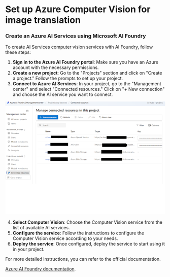 # Set up Azure Computer Vision for image translation

### Create an Azure AI Services using Microsoft AI Foundry

To create AI Services computer vision services with AI Foundry, follow these steps:

1. **Sign in to the Azure AI Foundry portal**: Make sure you have an Azure account with the necessary permissions.
2. **Create a new project**: Go to the "Projects" section and click on "Create a project." Follow the prompts to set up your project.
3. **Connect to Azure AI Services**: In your project, go to the "Management center" and select "Connected resources." Click on "+ New connection" and choose the AI service you want to connect.

![Foundry-resources](../../imgs/foundry-resources.png)

4. **Select Computer Vision**: Choose the Computer Vision service from the list of available AI services.
5. **Configure the service**: Follow the instructions to configure the Computer Vision service according to your needs.
6. **Deploy the service**: Once configured, deploy the service to start using it in your project.

For more detailed instructions, you can refer to the official documentation. 

[Azure AI Foundry documentation](https://learn.microsoft.com/azure/ai-studio/ai-services/how-to/connect-ai-services).

